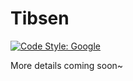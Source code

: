 # Tibsen

[![Code Style: Google](https://img.shields.io/badge/code%20style-google-blueviolet.svg)](https://github.com/google/gts)

More details coming soon~